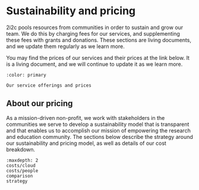 # Sustainability and pricing

2i2c pools resources from communities in order to sustain and grow our team.
We do this by charging fees for our services, and supplementing these fees with grants and donations.
These sections are living documents, and we update them regularly as we learn more.

You may find the prices of our services and their prices at the link below.
It is a living document, and we will continue to update it as we learn more.

```{button-link} https://docs.google.com/document/d/1FNiDyKNDoe_TgU2WxuNZ5CayYD56tlNJpImQsAIGOmg/edit?usp=sharing
:color: primary

Our service offerings and prices
```

## About our pricing

As a mission-driven non-profit, we work with stakeholders in the communities we serve to develop a sustainability model that is transparent and that enables us to accomplish our mission of empowering the research and education community.
The sections below describe the strategy around our sustainability and pricing model, as well as details of our cost breakdown.

```{toctree}
:maxdepth: 2
costs/cloud
costs/people
comparison
strategy
```
